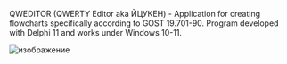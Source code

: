 QWEDITOR (QWERTY Editor aka ЙЦУКЕН) - Application for creating flowcharts specifically
according to GOST 19.701-90. Program developed with Delphi 11 and works under Windows 10-11.


![изображение](https://github.com/Mishanya00/QWERTY-Editor/assets/116641987/fb75d076-5958-4c99-9c86-492c9e5353af)

